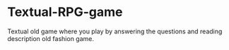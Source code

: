 # Textual-RPG-game
Textual old game where you play by answering the questions and reading description old fashion game.
